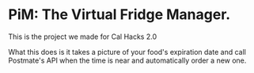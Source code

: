 # PiM: The Virtual Fridge Manager.

This is the project we made for Cal Hacks 2.0

What this does is it takes a picture of your food's expiration date and call Postmate's API when the time is near and automatically order a new one.
